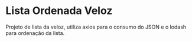 # Lista Ordenada Veloz
Projeto de lista da veloz, utiliza axios para o consumo do JSON e o lodash para ordenação da lista.
